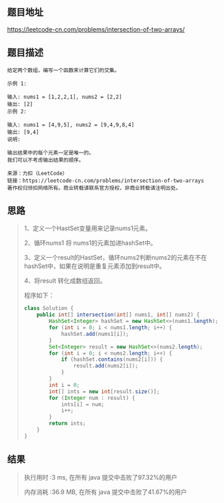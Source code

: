 ## 题目地址
 https://leetcode-cn.com/problems/intersection-of-two-arrays/ 
 
## 题目描述
```
给定两个数组，编写一个函数来计算它们的交集。
 
示例 1:
 
输入: nums1 = [1,2,2,1], nums2 = [2,2]
输出: [2]
示例 2:
 
输入: nums1 = [4,9,5], nums2 = [9,4,9,8,4]
输出: [9,4]
说明:
 
输出结果中的每个元素一定是唯一的。
我们可以不考虑输出结果的顺序。
 
来源：力扣（LeetCode）
链接：https://leetcode-cn.com/problems/intersection-of-two-arrays
著作权归领扣网络所有。商业转载请联系官方授权，非商业转载请注明出处。
```
 
## 思路
 
>   1、定义一个HastSet变量用来记录nums1元素。
>
>   2、循环nums1 将 nums1的元素加进hashSet中。
>
>   3、定义一个result的HastSet，循环nums2判断nums2的元素在不在hashSet中，如果在说明是重复元素添加到result中。
>
>   4、将result 转化成数组返回。
>
>   程序如下：
>
>   ```java
>   class Solution {
>       public int[] intersection(int[] nums1, int[] nums2) {
>           HashSet<Integer> hashSet = new HashSet<>(nums1.length);
>           for (int i = 0; i < nums1.length; i++) {
>               hashSet.add(nums1[i]);
>           }
>           Set<Integer> result = new HashSet<>(nums2.length);
>           for (int i = 0; i < nums2.length; i++) {
>               if (hashSet.contains(nums2[i])) {
>                   result.add(nums2[i]);
>               }
>           }
>           int i = 0;
>           int[] ints = new int[result.size()];
>           for (Integer num : result) {
>               ints[i] = num;
>               i++;
>           }
>           return ints;
>       }
>   }
>   ```
>
>   
 
## 结果
 
> 执行用时 :3 ms, 在所有 java 提交中击败了97.32%的用户
>
> 内存消耗 :36.9 MB, 在所有 java 提交中击败了41.67%的用户
